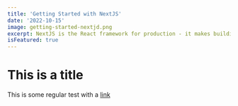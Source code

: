 ```yaml
---
title: 'Getting Started with NextJS'
date: '2022-10-15'
image: getting-started-nextjd.png
excerpt: NextJS is the React framework for production - it makes building fullstack Re...
isFeatured: true
---
```


# This is a title

This is some regular test with a [link](https://google.com)
